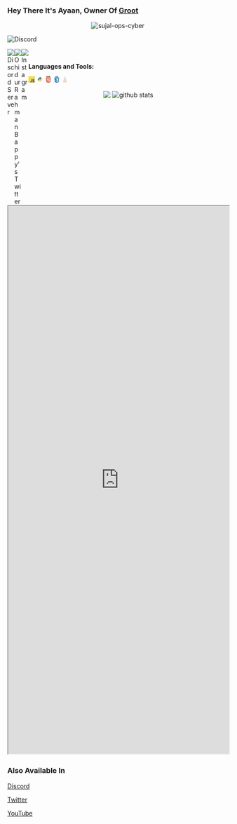 

<!--
**Ayaan-GuitarHost/Ayaan-GuitarHost** is a ✨ _special_ ✨ repository because its `README.md` (this file) appears on your GitHub profile.

Here are some ideas to get you started:

- 🔭 I’m currently working on ...
- 🌱 I’m currently learning ...
- 👯 I’m looking to collaborate on ...
- 🤔 I’m looking for help with ...
- 💬 Ask me about ...
- 📫 How to reach me: ...
- 😄 Pronouns: ...
- ⚡ Fun fact: ...
-->
### Hey There It's Ayaan, Owner Of [Groot](https://grootbot.xyz)

<p align="center"> <img src="https://komarev.com/ghpvc/?username=Ayaan-Dev" alt="sujal-ops-cyber" /> </p>

![Discord](https://discord.c99.nl/widget/theme-2/601487810720956416.png)

<a href="https://discord.gg/groot">

  <img align="left" alt="Discord Server" width="16px" src="https://cdn.jsdelivr.net/npm/simple-icons@v3/icons/discord.svg" />

</a>

<a href="https://twitter.com/GuitarHost">

  <img align="left" alt="Ohidur Rahman Bappy's Twitter" width="16px" src="https://cdn.jsdelivr.net/npm/simple-icons@v3/icons/twitter.svg" />

</a>

<a href="https://instagram.com/ayaan_atri108/">

  <img align="left" alt="Instagram" width="16px" src="https://cdn.jsdelivr.net/npm/simple-icons@v3/icons/instagram.svg" />

</a>

<br />

**Languages and Tools:** &nbsp;

 <code><img height="15" src="https://raw.githubusercontent.com/github/explore/80688e429a7d4ef2fca1e82350fe8e3517d3494d/topics/javascript/javascript.png"></code> <code><img height="15" src="https://raw.githubusercontent.com/github/explore/80688e429a7d4ef2fca1e82350fe8e3517d3494d/topics/python/python.png"></code> <code><img height="15" src="https://raw.githubusercontent.com/github/explore/80688e429a7d4ef2fca1e82350fe8e3517d3494d/topics/html/html.png"></code> <code><img height="15" src="https://raw.githubusercontent.com/github/explore/80688e429a7d4ef2fca1e82350fe8e3517d3494d/topics/css/css.png"></code> <code><img height="15" src="https://raw.githubusercontent.com/github/explore/80688e429a7d4ef2fca1e82350fe8e3517d3494d/topics/java/java.png"></code>

 

<p align="center">

  <img align="center" src="https://github-readme-stats.vercel.app/api/top-langs/?username=Ayaan-Dev&theme=radical&hide_langs_below=1&layout=compact" />

  <img align="center" src="https://github-readme-stats.vercel.app/api?username=Ayaan-Dev&show_icons=true&theme=radical&line_height=21" alt="github stats"/>

 

 
<iframe height="1250px" width="100%" src="https://itsayaan.xyz/">Update your browser! We can't display our website because your browser is out of date  :(</iframe>
  

### Also Available In

[Discord](https://discord.gg/groot)<br>

[Twitter](https://twitter.com/GuitarHost)<br>

[YouTube](https://youtube.com/channel/UCWq2JVhPGIQJOKr35rSVhiw)
